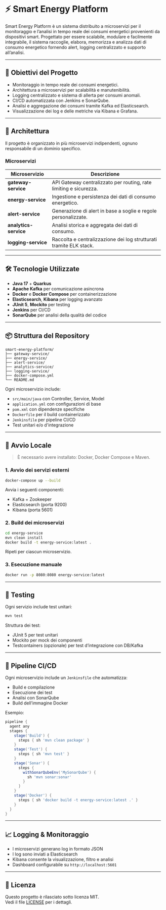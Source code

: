 # ⚡ Smart Energy Platform

Smart Energy Platform è un sistema distribuito a microservizi per il monitoraggio e l’analisi in tempo reale dei consumi energetici provenienti da dispositivi smart. Progettato per essere scalabile, modulare e facilmente integrabile, il sistema raccoglie, elabora, memorizza e analizza dati di consumo energetico fornendo alert, logging centralizzato e supporto all’analisi.

---

## 🚀 Obiettivi del Progetto

- Monitoraggio in tempo reale dei consumi energetici.
- Architettura a microservizi per scalabilità e manutenibilità.
- Logging centralizzato e sistema di allerta per consumi anomali.
- CI/CD automatizzata con Jenkins e SonarQube.
- Analisi e aggregazione dei consumi tramite Kafka ed Elasticsearch.
- Visualizzazione dei log e delle metriche via Kibana e Grafana.

---

## 🧱 Architettura

Il progetto è organizzato in più microservizi indipendenti, ognuno responsabile di un dominio specifico.

### Microservizi

| Microservizio         | Descrizione |
|------------------------|-------------|
| **gateway-service**    | API Gateway centralizzato per routing, rate limiting e sicurezza. |
| **energy-service**     | Ingestione e persistenza dei dati di consumo energetico. |
| **alert-service**      | Generazione di alert in base a soglie e regole personalizzate. |
| **analytics-service**  | Analisi storica e aggregata dei dati di consumo. |
| **logging-service**    | Raccolta e centralizzazione dei log strutturati tramite ELK stack. |

---

## 🛠️ Tecnologie Utilizzate

- **Java 17** + **Quarkus**
- **Apache Kafka** per comunicazione asincrona
- **Docker** e **Docker Compose** per containerizzazione
- **Elasticsearch**, **Kibana** per logging avanzato
- **JUnit 5**, **Mockito** per testing
- **Jenkins** per CI/CD
- **SonarQube** per analisi della qualità del codice

---

## 📦 Struttura del Repository

```
smart-energy-platform/
├── gateway-service/
├── energy-service/
├── alert-service/
├── analytics-service/
├── logging-service/
├── docker-compose.yml
└── README.md
```

Ogni microservizio include:

- `src/main/java` con Controller, Service, Model
- `application.yml` con configurazioni di base
- `pom.xml` con dipendenze specifiche
- `Dockerfile` per il build containerizzato
- `Jenkinsfile` per pipeline CI/CD
- Test unitari e/o d'integrazione

---

## 🐳 Avvio Locale

> È necessario avere installato: Docker, Docker Compose e Maven.

### 1. Avvio dei servizi esterni

```bash
docker-compose up --build
```

Avvia i seguenti componenti:
- Kafka + Zookeeper
- Elasticsearch (porta 9200)
- Kibana (porta 5601)

### 2. Build dei microservizi

```bash
cd energy-service
mvn clean install
docker build -t energy-service:latest .
```

Ripeti per ciascun microservizio.

### 3. Esecuzione manuale

```bash
docker run -p 8080:8080 energy-service:latest
```

---

## 🧪 Testing

Ogni servizio include test unitari:

```bash
mvn test
```

Struttura dei test:
- JUnit 5 per test unitari
- Mockito per mock dei componenti
- Testcontainers (opzionale) per test d’integrazione con DB/Kafka

---

## 🔁 Pipeline CI/CD

Ogni microservizio include un `Jenkinsfile` che automatizza:

- Build e compilazione
- Esecuzione dei test
- Analisi con SonarQube
- Build dell’immagine Docker

Esempio:

```groovy
pipeline {
  agent any
  stages {
    stage('Build') {
      steps { sh 'mvn clean package' }
    }
    stage('Test') {
      steps { sh 'mvn test' }
    }
    stage('Sonar') {
      steps {
        withSonarQubeEnv('MySonarQube') {
          sh 'mvn sonar:sonar'
        }
      }
    }
    stage('Docker') {
      steps { sh 'docker build -t energy-service:latest .' }
    }
  }
}
```

---

## 📈 Logging & Monitoraggio

- I microservizi generano log in formato JSON
- I log sono inviati a Elasticsearch
- Kibana consente la visualizzazione, filtro e analisi
- Dashboard configurabile su `http://localhost:5601`

---

## 📝 Licenza

Questo progetto è rilasciato sotto licenza MIT.  
Vedi il file [LICENSE](./LICENSE) per i dettagli.
